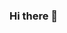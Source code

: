 ### Hi there 👋

<!--
**RajvirSingh30/RajvirSingh30** is a ✨ _special_ ✨ repository because its `README.md` (this file) appears on your GitHub profile.

Here are some ideas to get you started:

- 🔭 I’m currently working with Engineer's Cradle 
- 🌱 I’m currently learning Human Resource Management
- 🤔 I’m looking for help with 
- 💬 Ask me about anything
- 📫 How to reach me: My Email - rajvir.singh@mitwpu.edu.in
My LinkedIn URL: www.linkedin.com/in/rajvir-singh-aa8143204
-->
